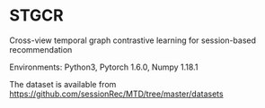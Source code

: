 # STGCR
Cross-view temporal graph contrastive learning for session-based recommendation

Environments: Python3, Pytorch 1.6.0, Numpy 1.18.1

The dataset is available from  https://github.com/sessionRec/MTD/tree/master/datasets
